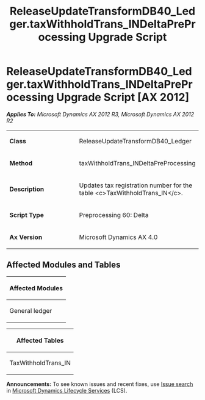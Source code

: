﻿---
title: ReleaseUpdateTransformDB40_Ledger.taxWithholdTrans_INDeltaPreProcessing Upgrade Script
TOCTitle: ReleaseUpdateTransformDB40_Ledger.taxWithholdTrans_INDeltaPreProcessing Upgrade Script
ms:assetid: 7c203689-b875-315c-8289-2893cf7108ae
ms:mtpsurl: https://msdn.microsoft.com/en-us/library/JJ719457(v=AX.60)
ms:contentKeyID: 49709247
ms.date: 05/18/2015
mtps_version: v=AX.60
---

# ReleaseUpdateTransformDB40\_Ledger.taxWithholdTrans\_INDeltaPreProcessing Upgrade Script [AX 2012]


_**Applies To:** Microsoft Dynamics AX 2012 R3, Microsoft Dynamics AX 2012 R2_

<table>
<colgroup>
<col style="width: 50%" />
<col style="width: 50%" />
</colgroup>
<tbody>
<tr class="odd">
<td><p><strong>Class</strong></p></td>
<td><p>ReleaseUpdateTransformDB40_Ledger</p></td>
</tr>
<tr class="even">
<td><p><strong>Method</strong></p></td>
<td><p>taxWithholdTrans_INDeltaPreProcessing</p></td>
</tr>
<tr class="odd">
<td><p><strong>Description</strong></p></td>
<td><p>Updates tax registration number for the table &lt;c&gt;TaxWithholdTrans_IN&lt;/c&gt;.</p></td>
</tr>
<tr class="even">
<td><p><strong>Script Type</strong></p></td>
<td><p>Preprocessing 60: Delta</p></td>
</tr>
<tr class="odd">
<td><p><strong>Ax Version</strong></p></td>
<td><p>Microsoft Dynamics AX 4.0</p></td>
</tr>
</tbody>
</table>


## Affected Modules and Tables

<table>
<colgroup>
<col style="width: 100%" />
</colgroup>
<thead>
<tr class="header">
<th><p>Affected Modules</p></th>
</tr>
</thead>
<tbody>
<tr class="odd">
<td><p>General ledger</p></td>
</tr>
</tbody>
</table>


<table>
<colgroup>
<col style="width: 100%" />
</colgroup>
<thead>
<tr class="header">
<th><p>Affected Tables</p></th>
</tr>
</thead>
<tbody>
<tr class="odd">
<td><p>TaxWithholdTrans_IN</p></td>
</tr>
</tbody>
</table>

  
**Announcements:** To see known issues and recent fixes, use [Issue search](http://go.microsoft.com/fwlink/?linkid=389258) in [Microsoft Dynamics Lifecycle Services](http://go.microsoft.com/fwlink/?linkid=306505) (LCS).

